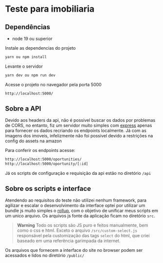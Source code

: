 # Teste para imobiliaria

## Dependências

- node 19 ou superior

Instale as dependencias do projeto

```bash
yarn ou npm install
```

Levante o servidor

```bash
yarn dev ou npm run dev
```

Acesse o projeto no navegador pela porta 5000

```bash
http://localhost:5000/
```

## Sobre a API

Devido aos headers da api, não é possivel buscar os dados por problemas de CORS, no entanto,
fiz um servidor muito simples com [express](https://expressjs.com/) apenas para fornecer os dados recriando os endpoints localmente. Já com as
imagens dos imoveis, infelizmente não foi possivel devido a restrições na config do assets na amazon

Para conferir os endpoints acesse:

```bash
http://localhost:5000/oportunities/
http://localhost:5000/oportunity/[:id]
```

Já os scripts de configuração e requisição da api estão no diretório `/api`

## Sobre os scripts e interface

Atendendo ao requisitos do teste não utilizei nenhum framework, para agilizar e escalar o desenvolvimento da interface optei por utilizar
um bundle js muito simples o [rollup](https://rollupjs.org/), com o objetivo de unificar meus scripts em um unico arquivo. Os arquivos js
fonte da aplicação ficam no diretório `src`.

> **Warning**
> Todo os scripts são JS puro e feitos manualmente, bem como o css e html. Exceto o arquivo `/src/custom-select.js` responsável pela customização
> das tags `select` do html, que criei baseado em uma referência garimpada da internet.

Os arquivos que fornecem a interface do site no browser podem ser acessados e lidos no diretório `/public/`
